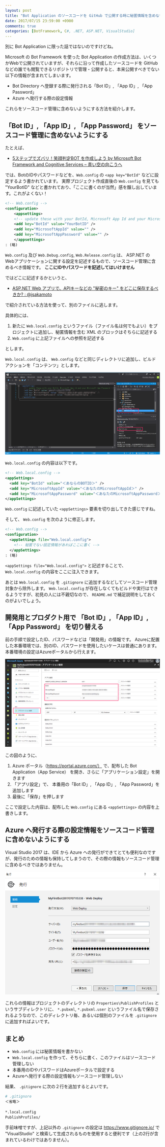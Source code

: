 ```yaml
---
layout: post
title: "Bot Application のソースコードを GitHub で公開する時に秘匿情報を含めない方法"
date: 2017/07/15 23:59:00 +0900
comments: true
categories: [BotFramework, C#, .NET, ASP.NET, VisualStudio]
---
```

別に Bot Application に限った話ではないのですけどね。
<!--more-->

Microsoft の Bot Framework を使った Bot Application の作成方法は、いくつかWebで公開されていますが、それらに沿って作成したソースコードを GitHub などの誰でも閲覧できるリポジトリで管理・公開すると、本来公開すべきでない以下の情報が含まれてしまいます。

* Bot Directory へ登録する際に発行される「Bot ID」, 「App ID」, 「App Password」
* Azure へ発行する際の設定情報

これらをソースコード管理に含めないようにする方法を紹介します。

## 「Bot ID」, 「App ID」, 「App Password」 をソースコード管理に含めないようにする

たとえば、

* [5ステップでズバリ！笑顔判定BOT を作成しよう by Microsoft Bot Framework and Cognitive Services – 青い空の向こうへ](https://blogs.msdn.microsoft.com/bluesky/2016/11/15/5-step-tutorial-smilescorebot-bot-framework-cognitive-services-ja/)

では、BotのIDやパスワードなどを、``Web.config`` の ``<app key="BotId"`` などに設定するよう書かれています。
実際プロジェクト作成直後の ``Web.config`` を見ても "YourBotID" などと書かれており、「ここに書くのが当然」感を醸し出しています。これがよくない！

```xml
<!-- Web.config -->
<configuration>
    <appsettings>
    <!-- update these with your BotId, Microsoft App Id and your Microsoft App Password-->
    <add key="BotId" value="YourBotID" />
    <add key="MicrosoftAppId" value="" />
    <add key="MicrosoftAppPassword" value="" />
    </appsettings>
: (略)
```

``Web.config`` 及び ``Web.Debug.config``, ``Web.Release.config`` は、 ASP.NET の Webアプリケーションに関する設定を記述するもので、ソースコード管理に含めるべき情報です。
**ここにIDやパスワードを記述してはいけません**

ではどこに記述するかというと、

* [ASP.NET Web アプリで、APIキーなどの "秘密のキー" をどこに保存するべきか? : @jsakamoto](http://devadjust.exblog.jp/20400427/)

で紹介されている方法を使って、別のファイルに逃します。

具体的には、

1. 新たに ``Web.local.config`` というファイル（ファイル名は何でもよい）をプロジェクトに追加し、秘匿情報を含む XML のブロックはそちらに記述する
2. ``Web.config`` に上記ファイルへの参照を記述する

とします。

``Web.local.config`` は、 ``Web.config`` などと同じディレクトリに追加し、ビルドアクションを「コンテンツ」とします。

![](/assets/images/posts/avoid_secrets_from_github_in_your_bot_application_project_01.png)

``Web.local.config`` の内容は以下です。

```xml
<!-- Web.local.config -->
<appSettings>
  <add key="BotId" value="＜あならのBOTID＞" />
  <add key="MicrosoftAppId" value="＜あなたのMicrosoftAppId＞" />
  <add key="MicrosoftAppPassword" value="＜あなたのMicrosoftAppPassword＞" />
</appSettings>
```

``Web.config`` に記述していた ``<appSettings>`` 要素を切り出してきた感じですね。

そして、 ``Web.config`` を次のように修正します。

```xml
<!-- Web.config -->
<configuration>
  <appSettings file="Web.local.config">
    <!-- 秘匿でない設定情報があればここに書く -->
  </appSettings>
: (略)
```

``<appSettings file="Web.local.config">`` と記述することで、``Web.local.config`` の内容をここに注入できます。

あとは ``Web.local.config`` を ``.gitignore`` に追加するなどしてソースコード管理対象から除外します。
``Web.local.config`` が存在しなくてもビルドや実行はできるようですが、初見の人には不親切なので、 ``README.md`` で補足説明をしておくのがよいでしょう。

## 開発用とプロダクト用で 「Bot ID」, 「App ID」, 「App Password」 を切り替える

前の手順で設定したID、パスワードなどは「開発用」の情報です。
Azureに配置した本番環境では、別のID、パスワードを使用したいケースは普通にあります。
本番環境の設定はAzureポータルから行えます。

![](/assets/images/posts/avoid_secrets_from_github_in_your_bot_application_project_02.png)

この図のように、

1. Azure ポータル（https://portal.azure.com/） で、配布した Bot Application（App Service） を開き、さらに「アプリケーション設定」を開きます
2. 「アプリ設定」で、 本番用の「Bot ID」, 「App ID」, 「App Password」を追加します
3. 最後に「保存」を押します

ここで設定した内容は、配布した ``Web.config`` にある ``<appSettings>`` の内容を上書きします。

## Azure へ発行する際の設定情報をソースコード管理に含めないようにする

Visual Studio 2017 は、IDE から Azure への発行ができてとても便利なのですが、発行のための情報も保持してしまうので、その際の情報もソースコード管理に含めるべきではありません。

![](/assets/images/posts/avoid_secrets_from_github_in_your_bot_application_project_03.png)

これらの情報はプロジェクトのディレクトリの ``Properties\PublishProfiles`` というサブディレクトリに、 ``*.pubxml``, ``*.pubxml.user`` というファイル名で保存されるようなので、このディレクトリ毎、あるいは個別のファイルを ``.gitignore`` に追加すればよいです。

## まとめ

* ``Web.config`` には秘匿情報を書かない
* ``Web.local.config`` を作って、そちらに書く、このファイルはソースコード管理しない
* 本番用のIDやパスワードはAzureポータルで設定する
* Azureへ発行する際の設定情報もソースコード管理しない

結果、 ``.gitignore`` に次の２行を追加するとよいです。

```bash
# .gitignore
＜省略＞

*.local.config
PublishProfiles/
```

手前味噌ですが、上記以外の ``.gitignore`` の設定は https://www.gitignore.io/ で "VisualStudio" と検索して生成されるものを使用すると便利です（上の2行が含まれているわけではありません）。
